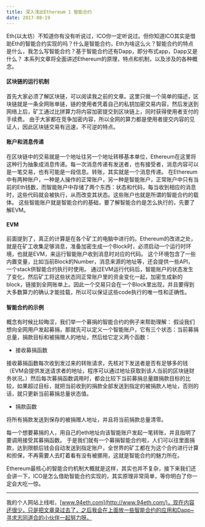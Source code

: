 ```yaml
---
title: 深入浅出Ethereum 1 智能合约
date: 2017-08-19
---
```

Eth(以太坊）不知道你有没有听说过，ICO你一定听说过。但你知道ICO其实是借助Eth的智能合约实现的吗？什么是智能合约，Eth为啥这么火？智能合约的特点是什么，我怎么写智能合约？基于智能合约还有Dapp，即分布式app，Dapp又是什么？
本系列文章将全面讲述Ethereum的原理，特点和机制，以及涉及的各种概念。

#### 区块链的运行机制
首先大家必须了解区块链，可以阅读我之前的文章。这里只做一个简单的描述，区块链就是一条全网账单链，链的使用者凭着自己的私钥加密交易内容，然后发送到网络上后，矿工通过比拼算力将内容加密提交到区块链上，同时获得使用者支付的手续费。
由于大家都在竞争加密内容，所以全网的算力都是使用者提交内容的见证人，因此区块链交易有迅速，不可逆的特点。

#### 账户和消息传递
在区块链中的交易就是一个地址往另一个地址转移基本单位，Ethereum在这里将这种行为抽象成消息传递。每一次消息传递有发送者，也有接受者，消息内容可以是一笔交易，也有可能是一段信息。转账，其实就是一个消息传递。
在Ethereum中有两种账户，一种是人操作的正常账户，另一种是智能账户，正常账户中只有当前的Eth钱数，而智能账户中存储了两个东西：状态和代码，每当收到相应的消息时，这些代码就会被执行，从而改变其状态。这些账户也就是所谓的智能合约的载体。
这些智能账户就是智能合约的基础，要了解智能合约是怎么执行的，先要了解EVM。

#### EVM
前面提到了，真正的计算是在各个矿工的电脑中进行的。Ethereum的改进之处，就是在矿工收集足够消息，准备加密生成一个Block时，必须启动一个运行时环境，也就是EVM，来运行智能账户收到消息时对应的代码。
这个环境包含了一些内置变量，比如当前Block的Number，消息来源的地址等，还会提供一些API，一个stack供智能合约执行时使用。
通过EVM运行代码后，智能账户的状态发生了变化，然后矿工将这些状态同正常账户里的资金变化一起，加密生成新的block，链接到全网账单上。因此一个交易只会在一个Block里出现，并且要得到大多数算力的确认才能挂载，所以可以保证这些code执行的唯一性和正确性。

#### 智能合约的示例
概念有时候比较晦涩，我们举一个募捐的智能合约的例子来帮助理解：
假设我们想向全网用户发起募捐，那就先可以定义一个智能账户，它有三个状态：当前募捐总量，捐款目标和被捐赠人的地址，然后给它定义两个函数：
* 接收募捐函数

接收募捐函数每次收到发过来的转账请求，先核对下发送者是否有足够多的钱（EVM会提供发送请求者的地址，程序可以通过地址获取到该人当前的区块链财务状况。）然后每次募捐函数调用时，都会比较下当前募捐总量跟捐款目标的比较，如果超过目标，就把当前收到的捐款全部发送到指定的被捐款人地址，否则的话，就只更新当前募捐总量状态值。
* 捐款函数

将所有捐款发送到保存的被捐赠人地址，并且将当前捐款总量清零。

每一个想要募捐的人，用自己的eth地址向该智能账户发起一笔转账，并且指明了要调用接受其募捐函数。
于是我们就有一个募捐智能合约啦，人们可以往里面捐款，达到限额后钱会自动发送到指定账户，全世界的矿工都在为这个合约进行计算和担保，不再需要人去盯着看有没有被挪用，这就是智能合约的魅力所在。

Ethereum最核心的智能合约机制大概就是这样，其实也并不复杂，接下来我们还会讲一下，ICO是怎么借助智能合约实现的，其实原理非常简单，等你明白了你一定会大吃一惊。

-------------------------------------
我的个人网站上线啦，[www.94eth.com](http://www.94eth.com/)，现在内容还很少，只是把文章录过去了，之后我会在上面放一些智能合约的应用和Dapp~寻求志同道合的小伙伴一起努力呀。
